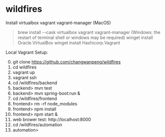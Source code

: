 # wildfires

Install virtualbox vagrant vagrant-manager
(MacOS)
> brew install --cask virtualbox vagrant vagrant-manager
(Windows: the restart of terminal shell or windows may be required)
> winget install Oracle.VirtualBox
> winget install Hashicorp.Vagrant

Local Vagrant Setup:

0. git clone https://github.com/changwanpeng/wildfires
1. cd wildfires
2. vagrant up
3. vagrant ssh
4. cd /wildfires/backend
5. backend> mvn test
6. backend> mvn spring-boot:run &
7. cd /wildfires/frontend
8. frontend> rm -rf node_modules
9. frontend> npm install
10. frontend> npm start &
11. web brower test: http://localhost:8000
12. cd /wildfires/automation
13. automation>